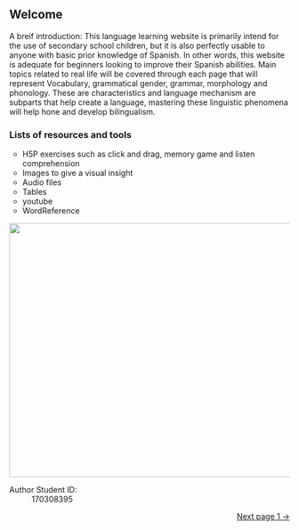 <h2>Welcome</h2>

<p>A breif introduction: This language learning website is primarily intend for the use of secondary school children, but it is also perfectly usable to anyone with basic prior knowledge of Spanish. In other words, this website is adequate for beginners looking to improve their Spanish abilities. Main topics related to real life will be covered through each page that will represent Vocabulary, grammatical gender, grammar, morphology and phonology. These are characteristics and language mechanism are subparts that help create a language, mastering these linguistic phenomena will help hone and develop bilingualism.</p>

<h3>Lists of resources and tools</h3>

<ul style="list-style-type:circle">
  <li>H5P exercises such as click and drag, memory game and listen comprehension</li>
  <li>Images to give a visual insight</li>
  <li>Audio files</li>
  <li>Tables</li>
  <li>youtube</li>
  <li>WordReference</li>
</ul>  

<img style="-webkit-user-select: none;cursor: zoom-in;" src="https://washingtonlee.apsva.us/wp-content/uploads/sites/38/2017/08/bienvenidos-pic-with-flags_orig.jpeg" width="813" height="457">                                                                                                                       
<dl>
 <dt>Author Student ID:</dt>
  <dd>170308395</dd>
  </dl>

<p>
<a style="float:right;" href="Vocabulary.html" class="btn2">Next page 1 &#8594; </a>
</p>
<div style="clear:both;">  </div>
